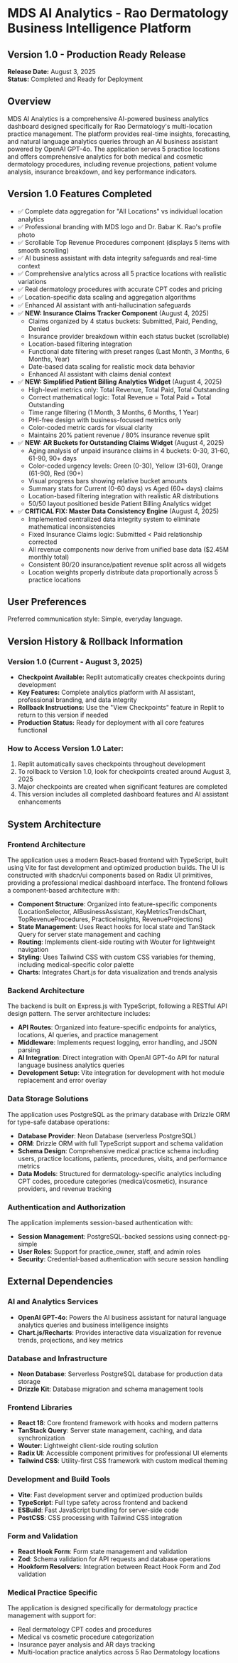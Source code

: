 # MDS AI Analytics - Rao Dermatology Business Intelligence Platform

## Version 1.0 - Production Ready Release
**Release Date:** August 3, 2025  
**Status:** Completed and Ready for Deployment

## Overview

MDS AI Analytics is a comprehensive AI-powered business analytics dashboard designed specifically for Rao Dermatology's multi-location practice management. The platform provides real-time insights, forecasting, and natural language analytics queries through an AI business assistant powered by OpenAI GPT-4o. The application serves 5 practice locations and offers comprehensive analytics for both medical and cosmetic dermatology procedures, including revenue projections, patient volume analysis, insurance breakdown, and key performance indicators.

## Version 1.0 Features Completed
- ✅ Complete data aggregation for "All Locations" vs individual location analytics
- ✅ Professional branding with MDS logo and Dr. Babar K. Rao's profile photo
- ✅ Scrollable Top Revenue Procedures component (displays 5 items with smooth scrolling)
- ✅ AI business assistant with data integrity safeguards and real-time context
- ✅ Comprehensive analytics across all 5 practice locations with realistic variations
- ✅ Real dermatology procedures with accurate CPT codes and pricing
- ✅ Location-specific data scaling and aggregation algorithms
- ✅ Enhanced AI assistant with anti-hallucination safeguards
- ✅ **NEW: Insurance Claims Tracker Component** (August 4, 2025)
  - Claims organized by 4 status buckets: Submitted, Paid, Pending, Denied
  - Insurance provider breakdown within each status bucket (scrollable)
  - Location-based filtering integration
  - Functional date filtering with preset ranges (Last Month, 3 Months, 6 Months, Year)
  - Date-based data scaling for realistic mock data behavior
  - Enhanced AI assistant with claims denial context
- ✅ **NEW: Simplified Patient Billing Analytics Widget** (August 4, 2025)
  - High-level metrics only: Total Revenue, Total Paid, Total Outstanding
  - Correct mathematical logic: Total Revenue = Total Paid + Total Outstanding
  - Time range filtering (1 Month, 3 Months, 6 Months, 1 Year)
  - PHI-free design with business-focused metrics only
  - Color-coded metric cards for visual clarity
  - Maintains 20% patient revenue / 80% insurance revenue split
- ✅ **NEW: AR Buckets for Outstanding Claims Widget** (August 4, 2025)
  - Aging analysis of unpaid insurance claims in 4 buckets: 0-30, 31-60, 61-90, 90+ days
  - Color-coded urgency levels: Green (0-30), Yellow (31-60), Orange (61-90), Red (90+)
  - Visual progress bars showing relative bucket amounts
  - Summary stats for Current (0-60 days) vs Aged (60+ days) claims
  - Location-based filtering integration with realistic AR distributions
  - 50/50 layout positioned beside Patient Billing Analytics widget
- ✅ **CRITICAL FIX: Master Data Consistency Engine** (August 4, 2025)
  - Implemented centralized data integrity system to eliminate mathematical inconsistencies
  - Fixed Insurance Claims logic: Submitted < Paid relationship corrected
  - All revenue components now derive from unified base data ($2.45M monthly total)
  - Consistent 80/20 insurance/patient revenue split across all widgets
  - Location weights properly distribute data proportionally across 5 practice locations

## User Preferences

Preferred communication style: Simple, everyday language.

## Version History & Rollback Information

### Version 1.0 (Current - August 3, 2025)
- **Checkpoint Available:** Replit automatically creates checkpoints during development
- **Key Features:** Complete analytics platform with AI assistant, professional branding, and data integrity
- **Rollback Instructions:** Use the "View Checkpoints" feature in Replit to return to this version if needed
- **Production Status:** Ready for deployment with all core features functional

### How to Access Version 1.0 Later:
1. Replit automatically saves checkpoints throughout development
2. To rollback to Version 1.0, look for checkpoints created around August 3, 2025
3. Major checkpoints are created when significant features are completed
4. This version includes all completed dashboard features and AI assistant enhancements

## System Architecture

### Frontend Architecture
The application uses a modern React-based frontend with TypeScript, built using Vite for fast development and optimized production builds. The UI is constructed with shadcn/ui components based on Radix UI primitives, providing a professional medical dashboard interface. The frontend follows a component-based architecture with:

- **Component Structure**: Organized into feature-specific components (LocationSelector, AIBusinessAssistant, KeyMetricsTrendsChart, TopRevenueProcedures, PracticeInsights, RevenueProjections)
- **State Management**: Uses React hooks for local state and TanStack Query for server state management and caching
- **Routing**: Implements client-side routing with Wouter for lightweight navigation
- **Styling**: Uses Tailwind CSS with custom CSS variables for theming, including medical-specific color palette
- **Charts**: Integrates Chart.js for data visualization and trends analysis

### Backend Architecture
The backend is built on Express.js with TypeScript, following a RESTful API design pattern. The server architecture includes:

- **API Routes**: Organized into feature-specific endpoints for analytics, locations, AI queries, and practice management
- **Middleware**: Implements request logging, error handling, and JSON parsing
- **AI Integration**: Direct integration with OpenAI GPT-4o API for natural language business analytics queries
- **Development Setup**: Vite integration for development with hot module replacement and error overlay

### Data Storage Solutions
The application uses PostgreSQL as the primary database with Drizzle ORM for type-safe database operations:

- **Database Provider**: Neon Database (serverless PostgreSQL)
- **ORM**: Drizzle ORM with full TypeScript support and schema validation
- **Schema Design**: Comprehensive medical practice schema including users, practice locations, patients, procedures, visits, and performance metrics
- **Data Models**: Structured for dermatology-specific analytics including CPT codes, procedure categories (medical/cosmetic), insurance providers, and revenue tracking

### Authentication and Authorization
The application implements session-based authentication with:

- **Session Management**: PostgreSQL-backed sessions using connect-pg-simple
- **User Roles**: Support for practice_owner, staff, and admin roles
- **Security**: Credential-based authentication with secure session handling

## External Dependencies

### AI and Analytics Services
- **OpenAI GPT-4o**: Powers the AI business assistant for natural language analytics queries and business intelligence insights
- **Chart.js/Recharts**: Provides interactive data visualization for revenue trends, projections, and key metrics

### Database and Infrastructure
- **Neon Database**: Serverless PostgreSQL database for production data storage
- **Drizzle Kit**: Database migration and schema management tools

### Frontend Libraries
- **React 18**: Core frontend framework with hooks and modern patterns
- **TanStack Query**: Server state management, caching, and data synchronization
- **Wouter**: Lightweight client-side routing solution
- **Radix UI**: Accessible component primitives for professional UI elements
- **Tailwind CSS**: Utility-first CSS framework with custom medical theming

### Development and Build Tools
- **Vite**: Fast development server and optimized production builds
- **TypeScript**: Full type safety across frontend and backend
- **ESBuild**: Fast JavaScript bundling for server-side code
- **PostCSS**: CSS processing with Tailwind CSS integration

### Form and Validation
- **React Hook Form**: Form state management and validation
- **Zod**: Schema validation for API requests and database operations
- **Hookform Resolvers**: Integration between React Hook Form and Zod validation

### Medical Practice Specific
The application is designed specifically for dermatology practice management with support for:
- Real dermatology CPT codes and procedures
- Medical vs cosmetic procedure categorization
- Insurance payer analysis and AR days tracking
- Multi-location practice analytics across 5 Rao Dermatology locations
